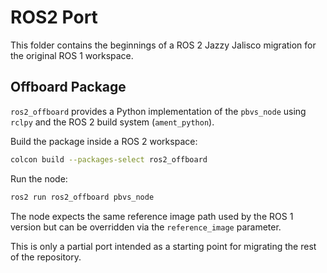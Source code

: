 # ROS2 Port

This folder contains the beginnings of a ROS&nbsp;2 Jazzy Jalisco migration for the original ROS&nbsp;1 workspace.

## Offboard Package

`ros2_offboard` provides a Python implementation of the `pbvs_node` using `rclpy` and the ROS&nbsp;2 build system (`ament_python`).

Build the package inside a ROS&nbsp;2 workspace:

```bash
colcon build --packages-select ros2_offboard
```

Run the node:

```bash
ros2 run ros2_offboard pbvs_node
```

The node expects the same reference image path used by the ROS&nbsp;1 version but can be overridden via the `reference_image` parameter.

This is only a partial port intended as a starting point for migrating the rest of the repository.
